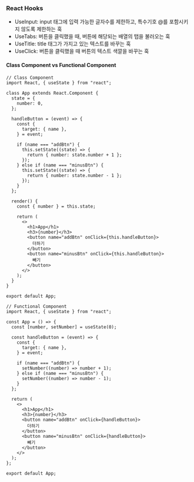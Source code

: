### React Hooks

- UseInput: input 태그에 입력 가능한 글자수를 제한하고, 특수기호 @를 포함시키지 않도록 제한하는 훅
- UseTabs: 버튼을 클릭했을 때, 버튼에 해당되는 배열의 탭을 불러오는 훅
- UseTitle: title 태그가 가지고 있는 텍스트를 바꾸는 훅
- UseClick: 버튼을 클릭했을 때 버튼의 텍스트 색깔을 바꾸는 훅

#### Class Component vs Functional Component

```
// Class Component
import React, { useState } from "react";

class App extends React.Component {
  state = {
    number: 0,
  };

  handleButton = (event) => {
    const {
      target: { name },
    } = event;

    if (name === "addBtn") {
      this.setState((state) => {
        return { number: state.number + 1 };
      });
    } else if (name === "minusBtn") {
      this.setState((state) => {
        return { number: state.number - 1 };
      });
    }
  };

  render() {
    const { number } = this.state;

    return (
      <>
        <h1>App</h1>
        <h3>{number}</h3>
        <button name="addBtn" onClick={this.handleButton}>
          더하기
        </button>
        <button name="minusBtn" onClick={this.handleButton}>
          빼기
        </button>
      </>
    );
  }
}

export default App;
```

```
// Functional Component
import React, { useState } from "react";

const App = () => {
  const [number, setNumber] = useState(0);

  const handleButton = (event) => {
    const {
      target: { name },
    } = event;

    if (name === "addBtn") {
      setNumber((number) => number + 1);
    } else if (name === "minusBtn") {
      setNumber((number) => number - 1);
    }
  };

  return (
    <>
      <h1>App</h1>
      <h3>{number}</h3>
      <button name="addBtn" onClick={handleButton}>
        더하기
      </button>
      <button name="minusBtn" onClick={handleButton}>
        빼기
      </button>
    </>
  );
};

export default App;
```
